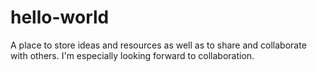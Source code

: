 # hello-world
A place to store ideas and resources as well as to share and collaborate with others.
I'm especially looking forward to collaboration. 
